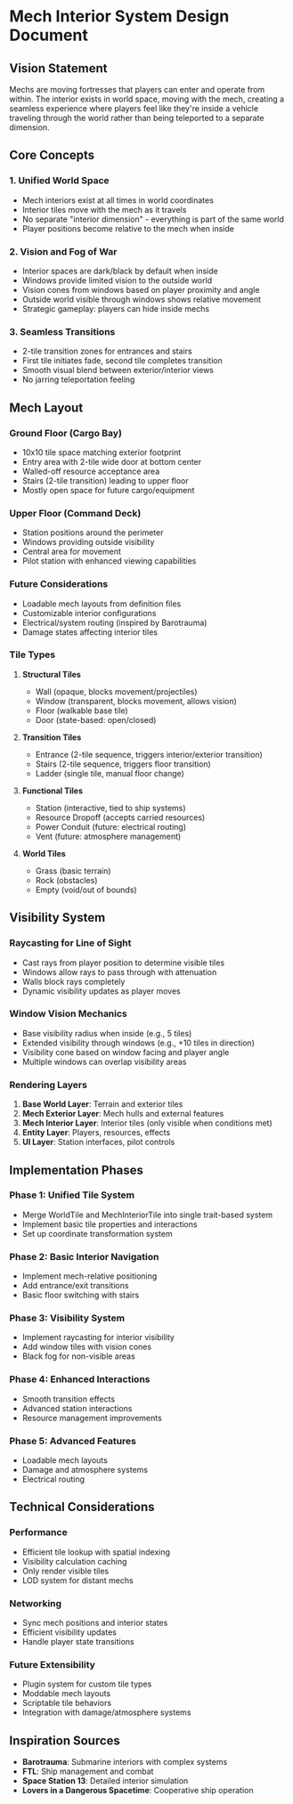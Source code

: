 # Mech Interior System Design Document

## Vision Statement

Mechs are moving fortresses that players can enter and operate from within. The interior exists in world space, moving with the mech, creating a seamless experience where players feel like they're inside a vehicle traveling through the world rather than being teleported to a separate dimension.

## Core Concepts

### 1. Unified World Space
- Mech interiors exist at all times in world coordinates
- Interior tiles move with the mech as it travels
- No separate "interior dimension" - everything is part of the same world
- Player positions become relative to the mech when inside

### 2. Vision and Fog of War
- Interior spaces are dark/black by default when inside
- Windows provide limited vision to the outside world
- Vision cones from windows based on player proximity and angle
- Outside world visible through windows shows relative movement
- Strategic gameplay: players can hide inside mechs

### 3. Seamless Transitions
- 2-tile transition zones for entrances and stairs
- First tile initiates fade, second tile completes transition
- Smooth visual blend between exterior/interior views
- No jarring teleportation feeling

## Mech Layout

### Ground Floor (Cargo Bay)
- 10x10 tile space matching exterior footprint
- Entry area with 2-tile wide door at bottom center
- Walled-off resource acceptance area
- Stairs (2-tile transition) leading to upper floor
- Mostly open space for future cargo/equipment

### Upper Floor (Command Deck)
- Station positions around the perimeter
- Windows providing outside visibility
- Central area for movement
- Pilot station with enhanced viewing capabilities

### Future Considerations
- Loadable mech layouts from definition files
- Customizable interior configurations
- Electrical/system routing (inspired by Barotrauma)
- Damage states affecting interior tiles

### Tile Types

1. **Structural Tiles**
   - Wall (opaque, blocks movement/projectiles)
   - Window (transparent, blocks movement, allows vision)
   - Floor (walkable base tile)
   - Door (state-based: open/closed)

2. **Transition Tiles**
   - Entrance (2-tile sequence, triggers interior/exterior transition)
   - Stairs (2-tile sequence, triggers floor transition)
   - Ladder (single tile, manual floor change)

3. **Functional Tiles**
   - Station (interactive, tied to ship systems)
   - Resource Dropoff (accepts carried resources)
   - Power Conduit (future: electrical routing)
   - Vent (future: atmosphere management)

4. **World Tiles**
   - Grass (basic terrain)
   - Rock (obstacles)
   - Empty (void/out of bounds)

## Visibility System

### Raycasting for Line of Sight
- Cast rays from player position to determine visible tiles
- Windows allow rays to pass through with attenuation
- Walls block rays completely
- Dynamic visibility updates as player moves

### Window Vision Mechanics
- Base visibility radius when inside (e.g., 5 tiles)
- Extended visibility through windows (e.g., +10 tiles in direction)
- Visibility cone based on window facing and player angle
- Multiple windows can overlap visibility areas

### Rendering Layers
1. **Base World Layer**: Terrain and exterior tiles
2. **Mech Exterior Layer**: Mech hulls and external features
3. **Mech Interior Layer**: Interior tiles (only visible when conditions met)
4. **Entity Layer**: Players, resources, effects
5. **UI Layer**: Station interfaces, pilot controls

## Implementation Phases

### Phase 1: Unified Tile System
- Merge WorldTile and MechInteriorTile into single trait-based system
- Implement basic tile properties and interactions
- Set up coordinate transformation system

### Phase 2: Basic Interior Navigation
- Implement mech-relative positioning
- Add entrance/exit transitions
- Basic floor switching with stairs

### Phase 3: Visibility System
- Implement raycasting for interior visibility
- Add window tiles with vision cones
- Black fog for non-visible areas

### Phase 4: Enhanced Interactions
- Smooth transition effects
- Advanced station interactions
- Resource management improvements

### Phase 5: Advanced Features
- Loadable mech layouts
- Damage and atmosphere systems
- Electrical routing

## Technical Considerations

### Performance
- Efficient tile lookup with spatial indexing
- Visibility calculation caching
- Only render visible tiles
- LOD system for distant mechs

### Networking
- Sync mech positions and interior states
- Efficient visibility updates
- Handle player state transitions

### Future Extensibility
- Plugin system for custom tile types
- Moddable mech layouts
- Scriptable tile behaviors
- Integration with damage/atmosphere systems

## Inspiration Sources
- **Barotrauma**: Submarine interiors with complex systems
- **FTL**: Ship management and combat
- **Space Station 13**: Detailed interior simulation
- **Lovers in a Dangerous Spacetime**: Cooperative ship operation
